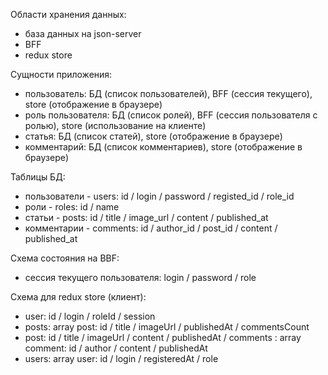 Области хранения данных:

-   база данных на json-server
-   BFF
-   redux store

Сущности приложения:

-   пользователь: БД (список пользователей), BFF (сессия текущего), store (отображение в
    браузере)
-   роль пользователя: БД (список ролей), BFF (сессия пользователя с ролью), store
    (использование на клиенте)
-   статья: БД (список статей), store (отображение в браузере)
-   комментарий: БД (список комментариев), store (отображение в браузере)

Таблицы БД:

-   пользователи - users: id / login / password / registed_id / role_id
-   роли - roles: id / name
-   статьи - posts: id / title / image_url / content / published_at
-   комментарии - comments: id / author_id / post_id / content / published_at

Схема состояния на BBF:

-   сессия текущего пользователя: login / password / role

Схема для redux store (клиент):

-   user: id / login / roleId / session
-   posts: array post: id / title / imageUrl / publishedAt / commentsCount
-   post: id / title / imageUrl / content / publishedAt / comments : array comment:
    id / author / content / publishedAt
-   users: array user: id / login / registeredAt / role
